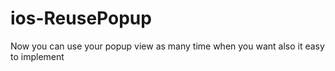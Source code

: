 # ios-ReusePopup
Now you can use your popup view  as many time when you want also it easy to implement 
